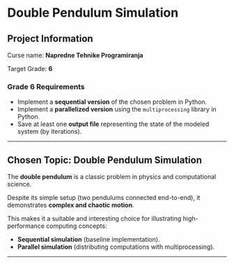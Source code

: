 # Double Pendulum Simulation

## Project Information

Curse name: **Napredne Tehnike Programiranja**

Target Grade: **6**

### Grade 6 Requirements

* Implement a **sequential version** of the chosen problem in Python.
* Implement a **parallelized version** using the `multiprocessing` library in Python.
* Save at least one **output file** representing the state of the modeled system (by iterations).

---

## Chosen Topic: Double Pendulum Simulation

The **double pendulum** is a classic problem in physics and computational science.

Despite its simple setup (two pendulums connected end-to-end), it demonstrates **complex and chaotic motion**.

This makes it a suitable and interesting choice for illustrating high-performance computing concepts:

* **Sequential simulation** (baseline implementation).
* **Parallel simulation** (distributing computations with multiprocessing).

---
